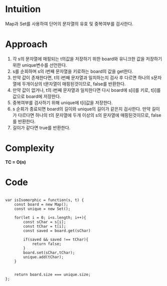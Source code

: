 # Intuition

Map과 Set를 사용하여 단어의 문자열의 유효 및 중복여부를 검사한다.

# Approach

1. 각 s의 문자열에 매핑되는 t의값을 저장하기 위한 board와 유니크한 값을 저장하기 위한 unique변수를 선언한다.
2. s를 순회하며 s의 i번째 문자열을 키로하는 board의 값을 get한다.
3. 만약 값이 존재한다면, t의 i번째 문자열과 일치하는지 검사 후 다르면 하나의 s문자열에 두개이상의 t문자열이 매핑된것이므로, false를 반환한다.
4. 만약 값이 없거나, t의 i번째 문자열과 일치한다면 다시 board에 s[i]를 키로, t[i]를 값으로 board에 저장한다.
5. 중복여부를 검사하기 위해 unique에 t[i]값을 저장한다.
6. s 순회가 종료되면 board의 길이와 unique의 길이가 같은지 검사한다. 만약 길이가 다르다면 하나의 t의 문자열에 두개 이상의 s의 문자열에 매핑된것이므로, false를 반환한다.
7. 길이가 같다면 true를 반환한다.

# Complexity

**TC = O(n)**

# Code

```

var isIsomorphic = function(s, t) {
    const board = new Map();
    const unique = new Set();

    for(let i = 0; i<s.length; i++){
        const sChar = s[i];
        const tChar = t[i];
        const saved = board.get(sChar)

        if(saved && saved !== tChar){
            return false;
        }
        board.set(sChar,tChar);
        unique.add(tChar);
    }


    return board.size === unique.size;
};

```
